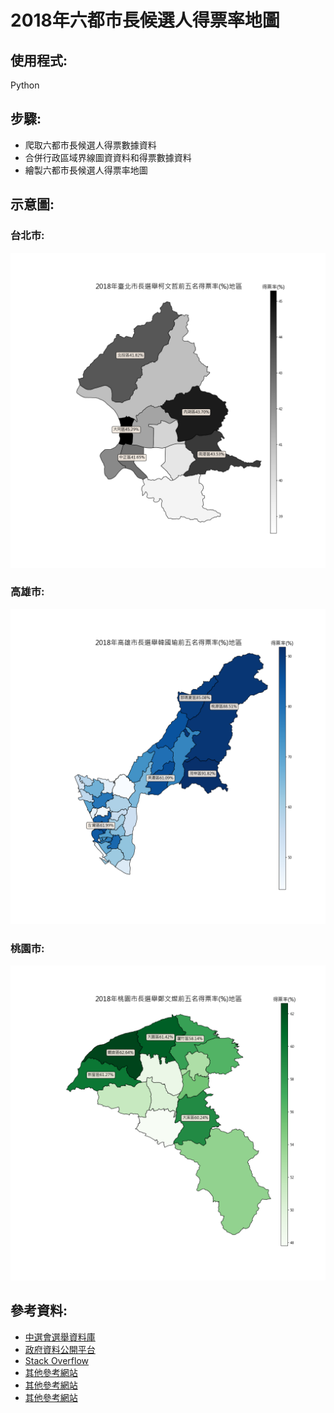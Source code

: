 # 2018年六都市長候選人得票率地圖
## 使用程式:
Python
## 步驟:
* 爬取六都市長候選人得票數據資料
* 合併行政區域界線圖資資料和得票數據資料
* 繪製六都市長候選人得票率地圖
## 示意圖:
### 台北市:
![picture1](https://github.com/yyy855029/crawler_practice/blob/master/%E5%9C%B0%E5%9C%96%E7%9B%B8%E9%97%9C/2018%E5%B9%B4%E5%85%AD%E9%83%BD%E5%B8%82%E9%95%B7%E5%80%99%E9%81%B8%E4%BA%BA%E5%BE%97%E7%A5%A8%E7%8E%87%E5%9C%B0%E5%9C%96/Img/2018%E5%B9%B4%E8%87%BA%E5%8C%97%E5%B8%82%E9%95%B7%E9%81%B8%E8%88%89%E6%9F%AF%E6%96%87%E5%93%B2%E5%89%8D%E4%BA%94%E5%90%8D%E5%BE%97%E7%A5%A8%E7%8E%87(%25)%E5%9C%B0%E5%8D%80.png)
### 高雄市:
![picture2](https://github.com/yyy855029/crawler_practice/blob/master/%E5%9C%B0%E5%9C%96%E7%9B%B8%E9%97%9C/2018%E5%B9%B4%E5%85%AD%E9%83%BD%E5%B8%82%E9%95%B7%E5%80%99%E9%81%B8%E4%BA%BA%E5%BE%97%E7%A5%A8%E7%8E%87%E5%9C%B0%E5%9C%96/Img/2018%E5%B9%B4%E9%AB%98%E9%9B%84%E5%B8%82%E9%95%B7%E9%81%B8%E8%88%89%E9%9F%93%E5%9C%8B%E7%91%9C%E5%89%8D%E4%BA%94%E5%90%8D%E5%BE%97%E7%A5%A8%E7%8E%87(%25)%E5%9C%B0%E5%8D%80.png)
### 桃園市:
![picture3](https://github.com/yyy855029/crawler_practice/blob/master/%E5%9C%B0%E5%9C%96%E7%9B%B8%E9%97%9C/2018%E5%B9%B4%E5%85%AD%E9%83%BD%E5%B8%82%E9%95%B7%E5%80%99%E9%81%B8%E4%BA%BA%E5%BE%97%E7%A5%A8%E7%8E%87%E5%9C%B0%E5%9C%96/Img/2018%E5%B9%B4%E6%A1%83%E5%9C%92%E5%B8%82%E9%95%B7%E9%81%B8%E8%88%89%E9%84%AD%E6%96%87%E7%87%A6%E5%89%8D%E4%BA%94%E5%90%8D%E5%BE%97%E7%A5%A8%E7%8E%87(%25)%E5%9C%B0%E5%8D%80.png)
## 參考資料:
* [中選會選舉資料庫](http://db.cec.gov.tw/histQuery.jsp?voteCode=20181101A1B1&qryType=ctks)
* [政府資料公開平台](https://data.gov.tw/dataset/7441)
* [Stack Overflow](https://stackoverflow.com/questions/18195758/set-matplotlib-colorbar-size-to-match-graph)
* [其他參考網站](https://2.python-requests.org//zh_CN/latest/user/quickstart.html)
* [其他參考網站](http://viml.nchc.org.tw/blog/paper_info.php?CLASS_ID=1&SUB_ID=1&PAPER_ID=687)
* [其他參考網站](http://www.geraintianpalmer.org.uk/2017/09/22/plotting-geopandas/)
